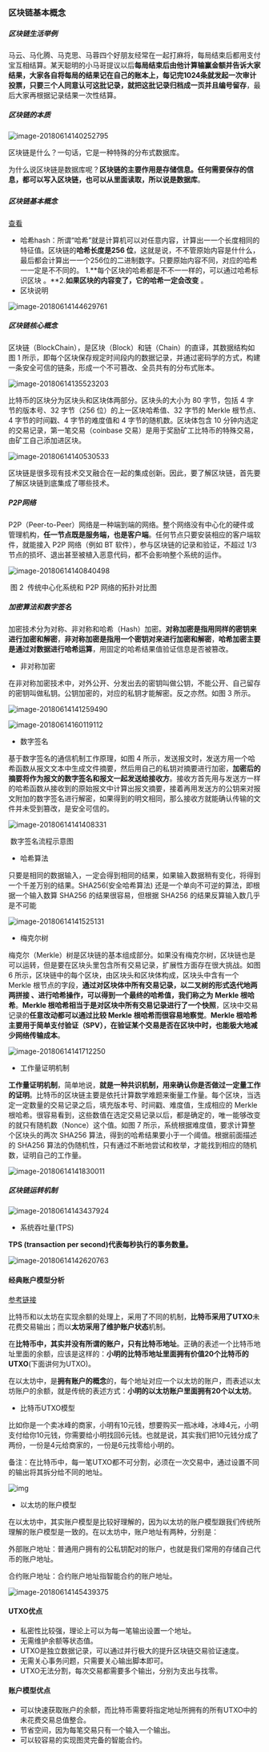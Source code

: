 ### 区块链基本概念

##### 区块链生活举例

马云、马化腾、马克思、马蓉四个好朋友经常在一起打麻将，每局结束后都用支付宝互相结算。某天聪明的小马哥提议以后**每局结束后由他计算输赢金额并告诉大家结果，大家各自将每局的结果记在自己的账本上，每记完1024条就发起一次审计投票，只要三个人同意认可这批记录，就把这批记录归档成一页并且编号留存**，最后大家再根据记录结果一次性结算。

##### 区块链的本质

![image-20180614140252795](../images/image-20180614140252795.png)

区块链是什么？一句话，它是一种特殊的分布式数据库。

为什么说区块链是数据库呢？**区块链的主要作用是存储信息。任何需要保存的信息，都可以写入区块链，也可以从里面读取，所以说是数据库**。

##### 

##### 区块链基本概念

[查看](https://anders.com/blockchain/hash.html) 

- 哈希hash：所谓“哈希”就是计算机可以对任意内容，计算出⼀一个长度相同的特征值。区块链的**哈希长度是256 位**，这就是说，不不管原始内容是什什么，最后都会计算出⼀一个256位的二进制数字。只要原始内容不同，对应的哈希⼀一定是不不同的。 1.**每个区块的哈希都是不不⼀一样的，可以通过哈希标识区块 。**2.**如果区块的内容变了，它的哈希⼀定会改变** 。
- 区块说明 

![image-20180614144629761](../images/image-20180614144629761.png)


##### 区块链核心概念

区块链（BlockChain），是区块（Block）和链（Chain）的直译，其数据结构如图 1 所示，即每个区块保存规定时间段内的数据记录，并通过密码学的方式，构建一条安全可信的链条，形成一个不可篡改、全员共有的分布式账本。

![image-20180614135523203](../images/image-20180614135523203.png)

比特币的区块分为区块头和区块体两部分。区块头的大小为 80 字节，包括 4 字节的版本号、32 字节（256 位）的上一区块哈希值、32 字节的 Merkle 根节点、4 字节的时间戳、4 字节的难度值和 4 字节的随机数。区块体包含 10 分钟内选定的交易记录，第一笔交易（coinbase 交易）是用于奖励矿工比特币的特殊交易，由矿工自己添加进区块。

![image-20180614140530533](../images/image-20180614140530533.png)

区块链是很多现有技术交叉融合在一起的集成创新。因此，要了解区块链，首先要了解区块链到底集成了哪些技术。

##### P2P网络

P2P（Peer-to-Peer）网络是一种端到端的网络。整个网络没有中心化的硬件或管理机构，**任一节点既是服务端，也是客户端**。任何节点只要安装相应的客户端软件，就能接入 P2P 网络（例如 BT 软件），参与区块链的记录和验证，不超过 1/3 节点的损坏、退出甚至被植入恶意代码，都不会影响整个系统的运作。

![image-20180614140840498](../images/image-20180614140840498.png)

​                                         图 2  传统中心化系统和 P2P 网络的拓扑对比图

##### 加密算法和数字签名

加密技术分为对称、非对称和哈希（Hash）加密。**对称加密是指用同样的密钥来进行加密和解密**，**非对称加密是指用一个密钥对来进行加密和解密**，**哈希加密主要是通过对数据进行哈希运算**，用固定的哈希结果值验证信息是否被篡改。

- 非对称加密

在非对称加密技术中，对外公开、分发出去的密钥叫做公钥，不能公开、自己留存的密钥叫做私钥。公钥加密的，对应的私钥才能解密。反之亦然。如图 3 所示。

![image-20180614141259490](../images/image-20180614141259490.png)

![image-20180614160119112](../images/image-20180614160119112.png)



- 数字签名

基于数字签名的通信机制工作原理，如图 4 所示，发送报文时，发送方用一个哈希函数从报文文本中生成文件摘要，然后用自己的私钥对摘要进行加密，**加密后的摘要将作为报文的数字签名和报文一起发送给接收方**。接收方首先用与发送方一样的哈希函数从接收到的原始报文中计算出报文摘要，接着再用发送方的公钥来对报文附加的数字签名进行解密，如果得到的明文相同，那么接收方就能确认传输的文件并未受到篡改，是安全可信的。

![image-20180614141408331](../images/image-20180614141408331.png)

​                                                数字签名流程示意图

- 哈希算法

只要是相同的数据输入，一定会得到相同的结果，如果输入数据稍有变化，将得到一个千差万别的结果。SHA256(安全哈希算法) 还是一个单向不可逆的算法，即根据一个输入数算 SHA256 的结果很容易，但根据 SHA256 的结果反算输入数几乎是不可能

![image-20180614141525131](../images/image-20180614141525131.png)

- 梅克尔树

梅克尔（Merkle）树是区块链的基本组成部分。如果没有梅克尔树，区块链也是可以运转，但是要在区块头里包含所有交易记录，扩展性方面存在很大挑战。如图 6 所示，区块链中的每个区块，由区块头和区块体构成，区块头中含有一个 Merkle 根节点的字段，**通过对区块体中所有交易记录，以二叉树的形式迭代地两两拼接 、进行哈希操作，可以得到一个最终的哈希值，我们称之为 Merkle 根哈希**。**Merkle 根哈希相当于是对区块中所有交易记录进行了一个快照**，区块中交易记录的**任意改动都可以通过比较 Merkle 根哈希而很容易地察觉**。**Merkle 根哈希主要用于简单支付验证（SPV），在验证某个交易是否在区块中时，也能极大地减少网络传输成本**。

![image-20180614141712250](../images/image-20180614141712250.png)

- 工作量证明机制

**工作量证明机制**，简单地说，**就是一种共识机制，用来确认你是否做过一定量工作的证明**。比特币的区块链主要是依托计算数学难题来衡量工作量。每个区块，当选定一定数量的交易记录之后，填充版本号、时间戳、难度值，生成相应的 Merkle 根哈希。很容易看到，这些数值在选定交易记录以后，都是确定的，唯一能够改变的就只有随机数（Nonce）这个值。如图 7 所示，系统根据难度值，要求计算整个区块头的两次 SHA256 算法，得到的哈希结果要小于一个阈值。根据前面描述的 SHA256 算法的伪随机性，只有通过不断地尝试和枚举，才能找到相应的随机数，证明自己的工作量。

![image-20180614141830011](../images/image-20180614141830011.png)

##### 区块链运转机制

![image-20180614143437924](../images/image-20180614143437924.png)



- 系统吞吐量(TPS)

**TPS (transaction per second)代表每秒执行的事务数量。**

![image-20180614142620763](../images/image-20180614142620763.png)



#### 经典账户模型分析

[参考链接](https://blog.csdn.net/desow/article/details/79529761)

比特币和以太坊在实现余额的处理上，采用了不同的机制，**比特币采用了UTXO**未花费交易输出；而以**太坊采用了维护账户状态**机制。

在**比特币中，其实并没有所谓的账户，只有比特币地址**。正确的表述一个比特币地址里面的余额，应该是这样的：**小明的比特币地址里面拥有价值20个比特币的UTXO**(下面讲何为UTXO)。

在以太坊中，是**拥有账户的概念**的，每个地址对应一个以太坊的账户，而表述以太坊账户的余额，就是传统的表述方式：**小明的以太坊账户里面拥有20个以太坊**。

- 比特币UTXO模型

比如你是一个卖冰峰的商家，小明有10元钱，想要购买一瓶冰峰，冰峰4元，小明支付给你10元钱，你需要给小明找回6元钱。也就是说，其实我们把10元钱分成了两份，一份是4元给商家的，一份是6元找零给小明的。

备注：在比特币中，每一笔UTXO都不可分割，必须在一次交易中，通过设置不同的输出将其拆分给不同的地址。

![img](../images/15069510428877.png)

-  以太坊的账户模型

在以太坊中，其实账户模型是比较好理解的，因为以太坊的账户模型跟我们传统所理解的账户模型是一致的。在以太坊中，账户地址有两种，分别是：

外部账户地址：普通用户拥有的公私钥配对的账户，也就是我们常用的存储自己代币的账户地址。 

合约账户地址：合约账户地址指智能合约的账户地址。

![image-20180614145439375](../images/image-20180614145439375.png)

#### UTXO优点

- 私密性比较强，理论上可以为每一笔输出设置一个地址。
- 无需维护余额等状态值。
- UTXO是独立数据记录，可以通过并行极大的提升区块链交易验证速度。
- 无需关心事务问题，只需要关心输出脚本即可。
- UTXO无法分割，每次交易都需要多个输出，分别为支出与找零。

#### 账户模型优点

- 可以快速获取账户的余额，而比特币需要将指定地址所拥有的所有UTXO中的未花费交易总值整合。
- 节省空间，因为每笔交易只有一个输入一个输出。
- 可以较容易的实现图灵完备的智能合约。

































